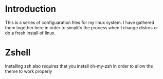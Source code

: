 # Introduction
This is a series of configuaration files for my linux system. I have gathered them together here in order to simplify the process when I change distros or do a fresh install of linux.

# Zshell
Installing zsh also requires that you install oh-my-zsh in order to allow the theme to work properly
